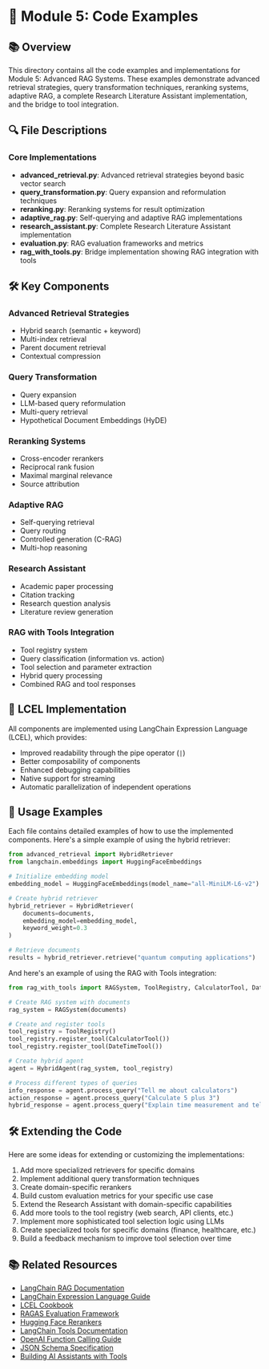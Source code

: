 # 🧩 Module 5: Code Examples

## 📚 Overview

This directory contains all the code examples and implementations for Module 5: Advanced RAG Systems. These examples demonstrate advanced retrieval strategies, query transformation techniques, reranking systems, adaptive RAG, a complete Research Literature Assistant implementation, and the bridge to tool integration.

## 🔍 File Descriptions

### Core Implementations
- **advanced_retrieval.py**: Advanced retrieval strategies beyond basic vector search
- **query_transformation.py**: Query expansion and reformulation techniques
- **reranking.py**: Reranking systems for result optimization
- **adaptive_rag.py**: Self-querying and adaptive RAG implementations
- **research_assistant.py**: Complete Research Literature Assistant implementation
- **evaluation.py**: RAG evaluation frameworks and metrics
- **rag_with_tools.py**: Bridge implementation showing RAG integration with tools

## 🛠️ Key Components

### Advanced Retrieval Strategies
- Hybrid search (semantic + keyword)
- Multi-index retrieval
- Parent document retrieval
- Contextual compression

### Query Transformation
- Query expansion
- LLM-based query reformulation
- Multi-query retrieval
- Hypothetical Document Embeddings (HyDE)

### Reranking Systems
- Cross-encoder rerankers
- Reciprocal rank fusion
- Maximal marginal relevance
- Source attribution

### Adaptive RAG
- Self-querying retrieval
- Query routing
- Controlled generation (C-RAG)
- Multi-hop reasoning

### Research Assistant
- Academic paper processing
- Citation tracking
- Research question analysis
- Literature review generation

### RAG with Tools Integration
- Tool registry system
- Query classification (information vs. action)
- Tool selection and parameter extraction
- Hybrid query processing
- Combined RAG and tool responses

## 🔗 LCEL Implementation

All components are implemented using LangChain Expression Language (LCEL), which provides:
- Improved readability through the pipe operator (`|`)
- Better composability of components
- Enhanced debugging capabilities
- Native support for streaming
- Automatic parallelization of independent operations

## 🧪 Usage Examples

Each file contains detailed examples of how to use the implemented components. Here's a simple example of using the hybrid retriever:

```python
from advanced_retrieval import HybridRetriever
from langchain.embeddings import HuggingFaceEmbeddings

# Initialize embedding model
embedding_model = HuggingFaceEmbeddings(model_name="all-MiniLM-L6-v2")

# Create hybrid retriever
hybrid_retriever = HybridRetriever(
    documents=documents,
    embedding_model=embedding_model,
    keyword_weight=0.3
)

# Retrieve documents
results = hybrid_retriever.retrieve("quantum computing applications")
```

And here's an example of using the RAG with Tools integration:

```python
from rag_with_tools import RAGSystem, ToolRegistry, CalculatorTool, DateTimeTool, HybridAgent

# Create RAG system with documents
rag_system = RAGSystem(documents)

# Create and register tools
tool_registry = ToolRegistry()
tool_registry.register_tool(CalculatorTool())
tool_registry.register_tool(DateTimeTool())

# Create hybrid agent
agent = HybridAgent(rag_system, tool_registry)

# Process different types of queries
info_response = agent.process_query("Tell me about calculators")
action_response = agent.process_query("Calculate 5 plus 3")
hybrid_response = agent.process_query("Explain time measurement and tell me the current date")
```

## 🛠️ Extending the Code

Here are some ideas for extending or customizing the implementations:

1. Add more specialized retrievers for specific domains
2. Implement additional query transformation techniques
3. Create domain-specific rerankers
4. Build custom evaluation metrics for your specific use case
5. Extend the Research Assistant with domain-specific capabilities
6. Add more tools to the tool registry (web search, API clients, etc.)
7. Implement more sophisticated tool selection logic using LLMs
8. Create specialized tools for specific domains (finance, healthcare, etc.)
9. Build a feedback mechanism to improve tool selection over time

## 📚 Related Resources

- [LangChain RAG Documentation](https://python.langchain.com/docs/use_cases/question_answering/)
- [LangChain Expression Language Guide](https://python.langchain.com/docs/expression_language/)
- [LCEL Cookbook](https://python.langchain.com/docs/expression_language/cookbook/)
- [RAGAS Evaluation Framework](https://docs.ragas.io/en/latest/)
- [Hugging Face Rerankers](https://huggingface.co/models?pipeline_tag=text-to-text-generation&sort=downloads)
- [LangChain Tools Documentation](https://python.langchain.com/docs/modules/agents/tools/)
- [OpenAI Function Calling Guide](https://platform.openai.com/docs/guides/function-calling)
- [JSON Schema Specification](https://json-schema.org/specification)
- [Building AI Assistants with Tools](https://www.deeplearning.ai/short-courses/functions-tools-agents/)
